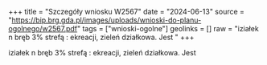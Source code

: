 +++
title = "Szczegóły wniosku W2567"
date = "2024-06-13"
source = "https://bip.brg.gda.pl/images/uploads/wnioski-do-planu-ogolnego/w2567.pdf"
tags = ["wnioski-ogolne"]
geolinks = []
raw = "iziałek n bręb 3% strefą : ekreacji, zieleń działkowa. Jest  "
+++

iziałek n bręb 3% strefą : ekreacji, zieleń działkowa. Jest 



